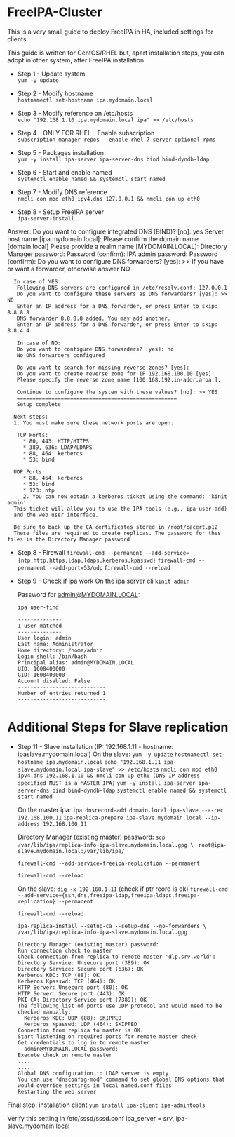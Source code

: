 # FreeIPA-Cluster #

This is a very small guide to deploy FreeIPA in HA, included settings for clients

This guide is written for CentOS/RHEL but, apart installation steps, you can adopt in other system, after FreeIPA installation

* Step 1 - Update system<br/>
`yum -y update`

* Step 2 - Modify hostname<br/>
`hostnamectl set-hostname ipa.mydomain.local`

* Step 3 - Modify reference on /etc/hosts<br/>
`echo "192.168.1.10 ipa.mydomain.local ipa" >> /etc/hosts`

* Step 4 - ONLY FOR RHEL - Enable subscription<br/>
`subscription-manager repos --enable rhel-7-server-optional-rpms`

* Step 5 - Packages installation<br/>
`yum -y install ipa-server ipa-server-dns bind bind-dyndb-ldap`

* Step 6 - Start and enable named<br/>
`systemctl enable named && systemctl start named`

* Step 7 - Modify DNS reference<br/>
`nmcli con mod eth0 ipv4.dns 127.0.0.1 && nmcli con up eth0`

* Step 8 - Setup FreeIPA server<br/>
`ipa-server-install`

 Answer:
     Do you want to configure integrated DNS (BIND)? [no]: yes
      Server host name [ipa.mydomain.local]:
      Please confirm the domain name [domain.local]
      Please provide a realm name [MYDOMAIN.LOCAL]:
      Directory Manager password:
      Password (confirm):
      IPA admin password:
      Password (confirm):
      Do you want to configure DNS forwarders? [yes]:
	  >> If you have or want a forwarder, otherwise answer NO

	  In case of YES:
       Following DNS servers are configured in /etc/resolv.conf: 127.0.0.1
       Do you want to configure these servers as DNS forwarders? [yes]: >> NO
       Enter an IP address for a DNS forwarder, or press Enter to skip: 8.8.8.8
       DNS forwarder 8.8.8.8 added. You may add another.
       Enter an IP address for a DNS forwarder, or press Enter to skip: 8.8.4.4
	   
	   In case of NO:
       Do you want to configure DNS forwarders? [yes]: no
	   No DNS forwarders configured
	   
	   Do you want to search for missing reverse zones? [yes]:
	   Do you want to create reverse zone for IP 192.168.100.10 [yes]:
	   Please specify the reverse zone name [100.168.192.in-addr.arpa.]:
	   
	   Continue to configure the system with these values? [no]: >> YES
	   ===================================================
	   Setup complete
	 
	  Next steps:
	  1. You must make sure these network ports are open:
       
	   TCP Ports:
         * 80, 443: HTTP/HTTPS
		 * 389, 636: LDAP/LDAPS
		 * 88, 464: kerberos
		 * 53: bind
		 
      UDP Ports:
	     * 88, 464: kerberos
		 * 53: bind
		 * 123: ntp
		 2. You can now obtain a kerberos ticket using the command: 'kinit admin'
      This ticket will allow you to use the IPA tools (e.g., ipa user-add)
      and the web user interface.
	  
	  Be sure to back up the CA certificates stored in /root/cacert.p12
	  These files are required to create replicas. The password for thes files is the Directory Manager password

* Step 8 - Firewall
  `firewall-cmd --permanent --add-service={ntp,http,https,ldap,ldaps,kerberos,kpasswd}`
  `firewall-cmd --permanent --add-port=53/udp`
  `firewall-cmd --reload`

* Step 9 - Check if ipa work
  On the ipa server cli
  `kinit admin`
    
    Password for admin@MYDOMAIN.LOCAL:
	
	`ipa user-find`
      
      
      --------------
      1 user matched
      --------------
      User login: admin
      Last name: Administrator
      Home directory: /home/admin
      Login shell: /bin/bash
      Principal alias: admin@MYDOMAIN.LOCAL
      UID: 1608400000
      GID: 1608400000
      Account disabled: False
      ----------------------------
      Number of entries returned 1
      ----------------------------
# Additional Steps for Slave replication
* Step 11 - Slave installation (IP: 192.168.1.11 - hostname: ipaslave.mydomain.local)
  On the slave:
    `yum -y update`
    `hostnamectl set-hostname ipa.mydomain.local`
    `echo "192.168.1.11 ipa-slave.mydomain.local ipa-slave" >> /etc/hosts`
    `nmcli con mod eth0 ipv4.dns 192.168.1.10 && nmcli con up eth0 (DNS IP address specified MUST is a MASTER IPA)`
    `yum -y install ipa-server ipa-server-dns bind bind-dyndb-ldap`
    `systemctl enable named && systemctl start named`
  
  On the master ipa:
    `ipa dnsrecord-add domain.local ipa-slave --a-rec 192.168.100.11`
    `ipa-replica-prepare ipa-slave.mydomain.local --ip-address 192.168.100.11`
  
  Directory Manager (existing master) password:
     `scp /var/lib/ipa/replica-info-ipa-slave.mydomain.local.gpg \ `
	 `root@ipa-slave.mydomain.local:/var/lib/ipa/`
	
    `firewall-cmd --add-service=freeipa-replication --permanent`
	
    `firewall-cmd --reload`
  
  On the slave:
    `dig -x 192.168.1.11` (check if ptr reord is ok)
    `firewall-cmd --add-service={ssh,dns,freeipa-ldap,freeipa-ldaps,freeipa-replication} --permanent`
	
    `firewall-cmd --reload`
	
    `ipa-replica-install --setup-ca --setup-dns --no-forwarders \`
	`/var/lib/ipa/replica-info-ipa-slave.mydomain.local.gpg`

      Directory Manager (existing master) password:
      Run connection check to master
      Check connection from replica to remote master 'dlp.srv.world':
      Directory Service: Unsecure port (389): OK
      Directory Service: Secure port (636): OK
      Kerberos KDC: TCP (88): OK
      Kerberos Kpasswd: TCP (464): OK
      HTTP Server: Unsecure port (80): OK
      HTTP Server: Secure port (443): OK
      PKI-CA: Directory Service port (7389): OK
      The following list of ports use UDP protocol and would need to be checked manually:
        Kerberos KDC: UDP (88): SKIPPED
        Kerberos Kpasswd: UDP (464): SKIPPED
      Connection from replica to master is OK.
      Start listening on required ports for remote master check
      Get credentials to log in to remote master
        admin@MYDOMAIN.LOCAL password:
      Execute check on remote master
      .....
      .....
      Global DNS configuration in LDAP server is empty
      You can use 'dnsconfig-mod' command to set global DNS options that would override settings in local named.conf files
      Restarting the web server

Final step: installation client
`yum install ipa-client ipa-admintools`

Verify this setting in /etc/sssd/sssd.conf
ipa_server = _srv_, ipa-slave.mydomain.local
